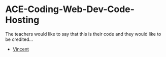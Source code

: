 # ACE-Coding-Web-Dev-Code-Hosting

The teachers would like to say that this is their code and they would like to be credited... 

- [Vincent](https://github.com/bbworld1)
